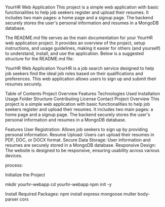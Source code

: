 YourHR Web Application
This project is a simple web application with basic functionalities to help job seekers register and upload their resumes. It includes two main pages: a home page and a signup page. The backend securely stores the user's personal information and resumes in a MongoDB database.


The README.md file serves as the main documentation for your YourHR web application project. It provides an overview of the project, setup instructions, and usage guidelines, making it easier for others (and yourself) to understand, install, and use the application. Below is a suggested structure for the README.md file:

YourHR Web Application
YourHR is a job search service designed to help job seekers find the ideal job roles based on their qualifications and preferences. This web application allows users to sign up and submit their resumes securely.

Table of Contents
Project Overview
Features
Technologies Used
Installation
Usage
Folder Structure
Contributing
License
Contact
Project Overview
This project is a simple web application with basic functionalities to help job seekers register and upload their resumes. It includes two main pages: a home page and a signup page. The backend securely stores the user's personal information and resumes in a MongoDB database.

Features
User Registration: Allows job seekers to sign up by providing personal information.
Resume Upload: Users can upload their resumes in PDF, DOC, or DOCX format.
Secure Data Storage: User information and resumes are securely stored in a MongoDB database.
Responsive Design: The website is designed to be responsive, ensuring usability across various devices.


process:

 Initialize the Project


mkdir yourhr-webapp
cd yourhr-webapp
npm init -y

Install Required Packages:
npm install express mongoose multer body-parser cors



